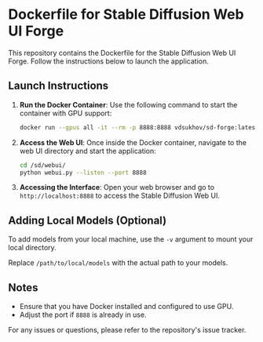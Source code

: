# Dockerfile for Stable Diffusion Web UI Forge

This repository contains the Dockerfile for the Stable Diffusion Web UI Forge. Follow the instructions below to launch the application.

## Launch Instructions

1. **Run the Docker Container**:
   Use the following command to start the container with GPU support:

   ```bash
   docker run --gpus all -it --rm -p 8888:8888 vdsukhov/sd-forge:latest
   ```

2. **Access the Web UI**:
   Once inside the Docker container, navigate to the web UI directory and start the application:

   ```bash
   cd /sd/webui/
   python webui.py --listen --port 8888
   ```

3. **Accessing the Interface**:
   Open your web browser and go to `http://localhost:8888` to access the Stable Diffusion Web UI.

## Adding Local Models (Optional)

To add models from your local machine, use the `-v` argument to mount your local directory. 

Replace `/path/to/local/models` with the actual path to your models.

## Notes

- Ensure that you have Docker installed and configured to use GPU.
- Adjust the port if `8888` is already in use.

For any issues or questions, please refer to the repository's issue tracker.